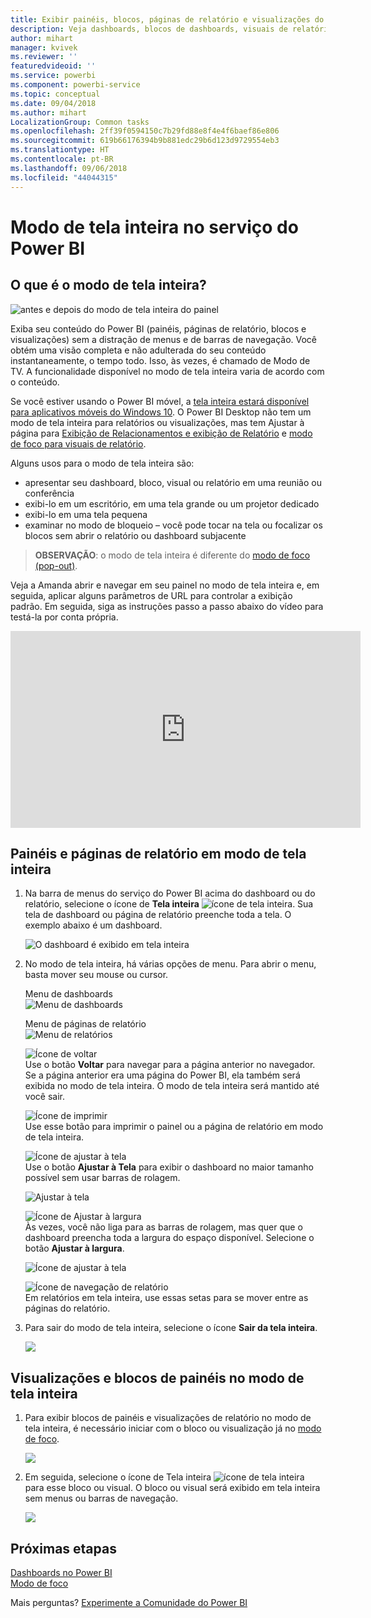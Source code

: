 ```yaml
---
title: Exibir painéis, blocos, páginas de relatório e visualizações do relatório no modo de tela inteira
description: Veja dashboards, blocos de dashboards, visuais de relatório e páginas de relatório no modo de tela inteira, conhecido como *modo de TV*.
author: mihart
manager: kvivek
ms.reviewer: ''
featuredvideoid: ''
ms.service: powerbi
ms.component: powerbi-service
ms.topic: conceptual
ms.date: 09/04/2018
ms.author: mihart
LocalizationGroup: Common tasks
ms.openlocfilehash: 2ff39f0594150c7b29fd88e8f4e4f6baef86e806
ms.sourcegitcommit: 619b66176394b9b881edc29b6d123d9729554eb3
ms.translationtype: HT
ms.contentlocale: pt-BR
ms.lasthandoff: 09/06/2018
ms.locfileid: "44044315"
---
```

# <a name="full-screen-mode-in-power-bi-service"></a>Modo de tela inteira no serviço do Power BI
## <a name="what-is-full-screen-mode"></a>O que é o modo de tela inteira?
![antes e depois do modo de tela inteira do painel](media/service-fullscreen-mode/power-bi-full-screen-comparison.png)

Exiba seu conteúdo do Power BI (painéis, páginas de relatório, blocos e visualizações) sem a distração de menus e de barras de navegação.  Você obtém uma visão completa e não adulterada do seu conteúdo instantaneamente, o tempo todo. Isso, às vezes, é chamado de Modo de TV. A funcionalidade disponível no modo de tela inteira varia de acordo com o conteúdo. 

Se você estiver usando o Power BI móvel, a [tela inteira estará disponível para aplicativos móveis do Windows 10](mobile-windows-10-app-presentation-mode.md). O Power BI Desktop não tem um modo de tela inteira para relatórios ou visualizações, mas tem Ajustar à página para [Exibição de Relacionamentos e exibição de Relatório](desktop-report-view.md) e [modo de foco para visuais de relatório](service-focus-mode.md).

 

Alguns usos para o modo de tela inteira são:

* apresentar seu dashboard, bloco, visual ou relatório em uma reunião ou conferência
* exibi-lo em um escritório, em uma tela grande ou um projetor dedicado
* exibi-lo em uma tela pequena
* examinar no modo de bloqueio – você pode tocar na tela ou focalizar os blocos sem abrir o relatório ou dashboard subjacente

> **OBSERVAÇÃO**: o modo de tela inteira é diferente do [modo de foco (pop-out)](service-focus-mode.md).
> 
> 

Veja a Amanda abrir e navegar em seu painel no modo de tela inteira e, em seguida, aplicar alguns parâmetros de URL para controlar a exibição padrão. Em seguida, siga as instruções passo a passo abaixo do vídeo para testá-la por conta própria.

<iframe width="560" height="315" src="https://www.youtube.com/embed/c31gZkyvC54" frameborder="0" allowfullscreen></iframe>

## <a name="dashboards-and-report-pages-in-full-screen-mode"></a>Painéis e páginas de relatório em modo de tela inteira
1. Na barra de menus do serviço do Power BI acima do dashboard ou do relatório, selecione o ícone de **Tela inteira** ![ícone de tela inteira](media/service-fullscreen-mode/power-bi-full-screen-icon.png). Sua tela de dashboard ou página de relatório preenche toda a tela. O exemplo abaixo é um dashboard.
   
      ![O dashboard é exibido em tela inteira](media/service-fullscreen-mode/power-bi-dash-full-screen.png)
2. No modo de tela inteira, há várias opções de menu.  Para abrir o menu, basta mover seu mouse ou cursor. 
   
     Menu de dashboards    
     ![Menu de dashboards](media/service-fullscreen-mode/power-bi-full-screen-menu-dashboard.png)    
   
     Menu de páginas de relatório    
    ![Menu de relatórios](media/service-fullscreen-mode/power-bi-report-menu.png)    
   
    ![Ícone de voltar](media/service-fullscreen-mode/power-bi-back-icon.png)    
    Use o botão **Voltar** para navegar para a página anterior no navegador. Se a página anterior era uma página do Power BI, ela também será exibida no modo de tela inteira.  O modo de tela inteira será mantido até você sair.
   
    ![Ícone de imprimir](media/service-fullscreen-mode/power-bi-print-icon.png)    
    Use esse botão para imprimir o painel ou a página de relatório em modo de tela inteira. 
   
    ![Ícone de ajustar à tela](media/service-fullscreen-mode/power-bi-fit-to-width.png)    
    Use o botão **Ajustar à Tela** para exibir o dashboard no maior tamanho possível sem usar barras de rolagem.     
   
    ![Ajustar à tela](media/service-fullscreen-mode/power-bi-fit-screen.png)
   
    ![Ícone de Ajustar à largura](media/service-fullscreen-mode/power-bi-fit-width.png)       
    Às vezes, você não liga para as barras de rolagem, mas quer que o dashboard preencha toda a largura do espaço disponível. Selecione o botão **Ajustar à largura**.    
   
    ![Ícone de ajustar à tela](media/service-fullscreen-mode/power-bi-fit-to-width-new.png)
   
    ![Ícone de navegação de relatório](media/service-fullscreen-mode/power-bi-report-nav2.png)       
    Em relatórios em tela inteira, use essas setas para se mover entre as páginas do relatório.    
3. Para sair do modo de tela inteira, selecione o ícone **Sair da tela inteira**.
   
      ![](media/service-fullscreen-mode/exit-fullscreen-new.png)

## <a name="visualizations-and-dashboard-tiles-in-full-screen-mode"></a>Visualizações e blocos de painéis no modo de tela inteira
1. Para exibir blocos de painéis e visualizações de relatório no modo de tela inteira, é necessário iniciar com o bloco ou visualização já no [modo de foco](service-focus-mode.md). 
   
    ![](media/service-fullscreen-mode/power-bi-focus3.png)
2. Em seguida, selecione o ícone de Tela inteira ![ícone de tela inteira](media/service-fullscreen-mode/power-bi-full-screen-icon.png)  para esse bloco ou visual. O bloco ou visual será exibido em tela inteira sem menus ou barras de navegação.
   
    ![](media/service-fullscreen-mode/power-bi-fullscreen.png)

## <a name="next-steps"></a>Próximas etapas
[Dashboards no Power BI](service-dashboards.md)  
[Modo de foco](service-focus-mode.md)    

Mais perguntas? [Experimente a Comunidade do Power BI](http://community.powerbi.com/)

